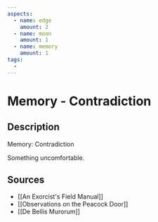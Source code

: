 ```yaml
---
aspects: 
  - name: edge
    amount: 2
  - name: moon
    amount: 1
  - name: memory
    amount: 1
tags:
  - 
---
```


# Memory - Contradiction

## Description
Memory: Contradiction

Something uncomfortable.
## Sources
- [[An Exorcist's Field Manual]]
- [[Observations on the Peacock Door]]
- [[De Bellis Murorum]]